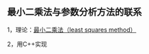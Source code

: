 最小二乘法与参数分析方法的联系
---

1，理论：[最小二乘法（least squares method）](URL'https://www.cnblogs.com/Yiutto/p/5825498.html')

2，用C++实现


